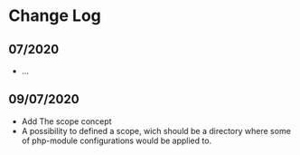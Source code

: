 # Change Log

## 07/2020
- ...

## 09/07/2020
- Add The scope concept
- A possibility to defined a scope, wich should be a directory where some of php-module configurations would be applied to.
